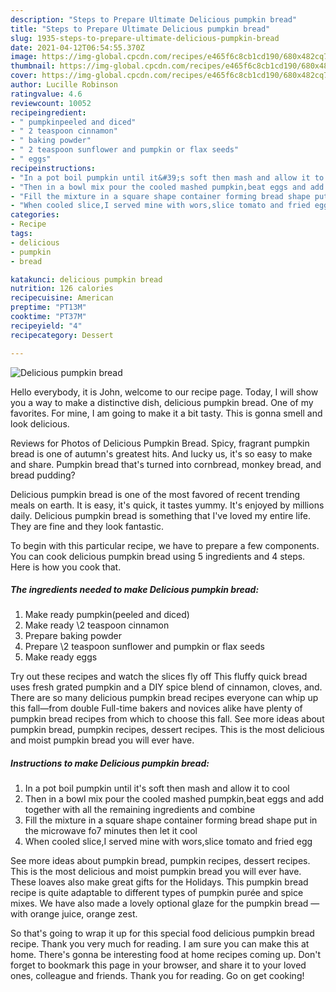 ```yaml
---
description: "Steps to Prepare Ultimate Delicious pumpkin bread"
title: "Steps to Prepare Ultimate Delicious pumpkin bread"
slug: 1935-steps-to-prepare-ultimate-delicious-pumpkin-bread
date: 2021-04-12T06:54:55.370Z
image: https://img-global.cpcdn.com/recipes/e465f6c8cb1cd190/680x482cq70/delicious-pumpkin-bread-recipe-main-photo.jpg
thumbnail: https://img-global.cpcdn.com/recipes/e465f6c8cb1cd190/680x482cq70/delicious-pumpkin-bread-recipe-main-photo.jpg
cover: https://img-global.cpcdn.com/recipes/e465f6c8cb1cd190/680x482cq70/delicious-pumpkin-bread-recipe-main-photo.jpg
author: Lucille Robinson
ratingvalue: 4.6
reviewcount: 10052
recipeingredient:
- " pumpkinpeeled and diced"
- " 2 teaspoon cinnamon"
- " baking powder"
- " 2 teaspoon sunflower and pumpkin or flax seeds"
- " eggs"
recipeinstructions:
- "In a pot boil pumpkin until it&#39;s soft then mash and allow it to cool"
- "Then in a bowl mix pour the cooled mashed pumpkin,beat eggs and add together with all the remaining ingredients and combine"
- "Fill the mixture in a square shape container forming bread shape put in the microwave fo7 minutes then let it cool"
- "When cooled slice,I served mine with wors,slice tomato and fried egg"
categories:
- Recipe
tags:
- delicious
- pumpkin
- bread

katakunci: delicious pumpkin bread 
nutrition: 126 calories
recipecuisine: American
preptime: "PT13M"
cooktime: "PT37M"
recipeyield: "4"
recipecategory: Dessert

---
```



![Delicious pumpkin bread](https://img-global.cpcdn.com/recipes/e465f6c8cb1cd190/680x482cq70/delicious-pumpkin-bread-recipe-main-photo.jpg)

Hello everybody, it is John, welcome to our recipe page. Today, I will show you a way to make a distinctive dish, delicious pumpkin bread. One of my favorites. For mine, I am going to make it a bit tasty. This is gonna smell and look delicious.

Reviews for Photos of Delicious Pumpkin Bread. Spicy, fragrant pumpkin bread is one of autumn&#39;s greatest hits. And lucky us, it&#39;s so easy to make and share. Pumpkin bread that&#39;s turned into cornbread, monkey bread, and bread pudding?

Delicious pumpkin bread is one of the most favored of recent trending meals on earth. It is easy, it's quick, it tastes yummy. It's enjoyed by millions daily. Delicious pumpkin bread is something that I've loved my entire life. They are fine and they look fantastic.


To begin with this particular recipe, we have to prepare a few components. You can cook delicious pumpkin bread using 5 ingredients and 4 steps. Here is how you cook that.

<!--inarticleads1-->

##### The ingredients needed to make Delicious pumpkin bread:

1. Make ready  pumpkin(peeled and diced)
1. Make ready  \2 teaspoon cinnamon
1. Prepare  baking powder
1. Prepare  \2 teaspoon sunflower and pumpkin or flax seeds
1. Make ready  eggs


Try out these recipes and watch the slices fly off This fluffy quick bread uses fresh grated pumpkin and a DIY spice blend of cinnamon, cloves, and. There are so many delicious pumpkin bread recipes everyone can whip up this fall—from double Full-time bakers and novices alike have plenty of pumpkin bread recipes from which to choose this fall. See more ideas about pumpkin bread, pumpkin recipes, dessert recipes. This is the most delicious and moist pumpkin bread you will ever have. 

<!--inarticleads2-->

##### Instructions to make Delicious pumpkin bread:

1. In a pot boil pumpkin until it&#39;s soft then mash and allow it to cool
1. Then in a bowl mix pour the cooled mashed pumpkin,beat eggs and add together with all the remaining ingredients and combine
1. Fill the mixture in a square shape container forming bread shape put in the microwave fo7 minutes then let it cool
1. When cooled slice,I served mine with wors,slice tomato and fried egg


See more ideas about pumpkin bread, pumpkin recipes, dessert recipes. This is the most delicious and moist pumpkin bread you will ever have. These loaves also make great gifts for the Holidays. This pumpkin bread recipe is quite adaptable to different types of pumpkin purée and spice mixes. We have also made a lovely optional glaze for the pumpkin bread —with orange juice, orange zest. 

So that's going to wrap it up for this special food delicious pumpkin bread recipe. Thank you very much for reading. I am sure you can make this at home. There's gonna be interesting food at home recipes coming up. Don't forget to bookmark this page in your browser, and share it to your loved ones, colleague and friends. Thank you for reading. Go on get cooking!
